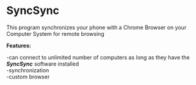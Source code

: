# SyncSync

This program synchronizes  your phone with a Chrome Browser on your Computer System for remote browsing

<b>Features:</b>

   -can connect to unlimited number of computers as long as they have the <b><i>SyncSync</i></b> software installed
   </br>-synchronization
   </br>-custom browser
   
